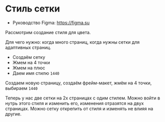 # Стиль сетки
* Руководство Figma: https://figma.su

Рассмотрим создание стиля для цвета.

Для чего нужно: когда много страниц, когда нужны сетки для адаптивных страниц.

* Создаём сетку
* Жмем на 4 точки
* Жмем на плюс
* Даем имя стилю `1440`

Создаем новую страницу, создаём фрейм-макет, жмём на 4 точки, выбираем `1440`

Теперь у нас две сетки на 2х страницах с одим стилем. Можно войти в нутрь этого стиля и изменить его, изменения отразятся на двух страницах. Можно сетку открепить от стиля и изменять не влияя на другие. 